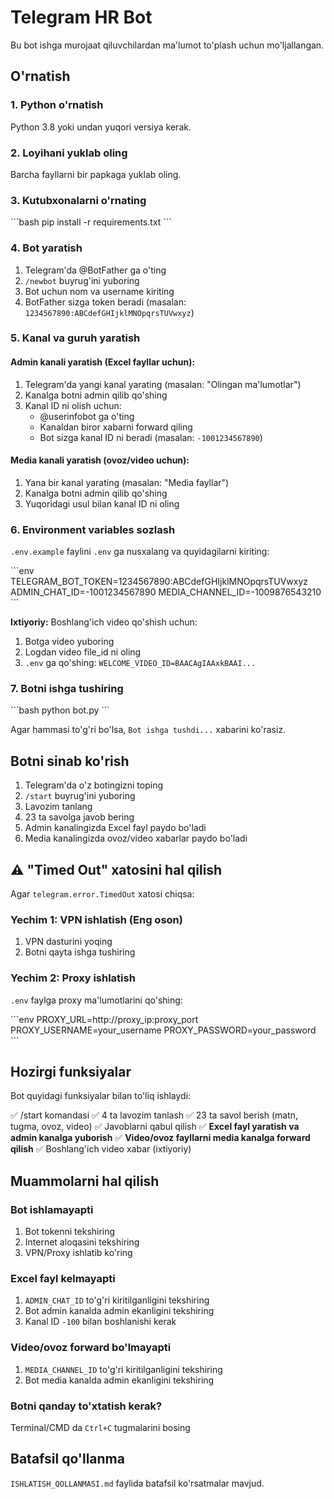 # Telegram HR Bot

Bu bot ishga murojaat qiluvchilardan ma'lumot to'plash uchun mo'ljallangan.

## O'rnatish

### 1. Python o'rnatish
Python 3.8 yoki undan yuqori versiya kerak.

### 2. Loyihani yuklab oling
Barcha fayllarni bir papkaga yuklab oling.

### 3. Kutubxonalarni o'rnating
\`\`\`bash
pip install -r requirements.txt
\`\`\`

### 4. Bot yaratish

1. Telegram'da @BotFather ga o'ting
2. `/newbot` buyrug'ini yuboring
3. Bot uchun nom va username kiriting
4. BotFather sizga token beradi (masalan: `1234567890:ABCdefGHIjklMNOpqrsTUVwxyz`)

### 5. Kanal va guruh yaratish

#### Admin kanali yaratish (Excel fayllar uchun):
1. Telegram'da yangi kanal yarating (masalan: "Olingan ma'lumotlar")
2. Kanalga botni admin qilib qo'shing
3. Kanal ID ni olish uchun:
   - @userinfobot ga o'ting
   - Kanaldan biror xabarni forward qiling
   - Bot sizga kanal ID ni beradi (masalan: `-1001234567890`)

#### Media kanali yaratish (ovoz/video uchun):
1. Yana bir kanal yarating (masalan: "Media fayllar")
2. Kanalga botni admin qilib qo'shing
3. Yuqoridagi usul bilan kanal ID ni oling

### 6. Environment variables sozlash

`.env.example` faylini `.env` ga nusxalang va quyidagilarni kiriting:

\`\`\`env
TELEGRAM_BOT_TOKEN=1234567890:ABCdefGHIjklMNOpqrsTUVwxyz
ADMIN_CHAT_ID=-1001234567890
MEDIA_CHANNEL_ID=-1009876543210
\`\`\`

**Ixtiyoriy:** Boshlang'ich video qo'shish uchun:
1. Botga video yuboring
2. Logdan video file_id ni oling
3. `.env` ga qo'shing: `WELCOME_VIDEO_ID=BAACAgIAAxkBAAI...`

### 7. Botni ishga tushiring

\`\`\`bash
python bot.py
\`\`\`

Agar hammasi to'g'ri bo'lsa, `Bot ishga tushdi...` xabarini ko'rasiz.

## Botni sinab ko'rish

1. Telegram'da o'z botingizni toping
2. `/start` buyrug'ini yuboring
3. Lavozim tanlang
4. 23 ta savolga javob bering
5. Admin kanalingizda Excel fayl paydo bo'ladi
6. Media kanalingizda ovoz/video xabarlar paydo bo'ladi

## ⚠️ "Timed Out" xatosini hal qilish

Agar `telegram.error.TimedOut` xatosi chiqsa:

### Yechim 1: VPN ishlatish (Eng oson)
1. VPN dasturini yoqing
2. Botni qayta ishga tushiring

### Yechim 2: Proxy ishlatish
`.env` faylga proxy ma'lumotlarini qo'shing:

\`\`\`env
PROXY_URL=http://proxy_ip:proxy_port
PROXY_USERNAME=your_username
PROXY_PASSWORD=your_password
\`\`\`

## Hozirgi funksiyalar

Bot quyidagi funksiyalar bilan to'liq ishlaydi:

✅ /start komandasi
✅ 4 ta lavozim tanlash
✅ 23 ta savol berish (matn, tugma, ovoz, video)
✅ Javoblarni qabul qilish
✅ **Excel fayl yaratish va admin kanalga yuborish**
✅ **Video/ovoz fayllarni media kanalga forward qilish**
✅ Boshlang'ich video xabar (ixtiyoriy)

## Muammolarni hal qilish

### Bot ishlamayapti
1. Bot tokenni tekshiring
2. Internet aloqasini tekshiring
3. VPN/Proxy ishlatib ko'ring

### Excel fayl kelmayapti
1. `ADMIN_CHAT_ID` to'g'ri kiritilganligini tekshiring
2. Bot admin kanalda admin ekanligini tekshiring
3. Kanal ID `-100` bilan boshlanishi kerak

### Video/ovoz forward bo'lmayapti
1. `MEDIA_CHANNEL_ID` to'g'ri kiritilganligini tekshiring
2. Bot media kanalda admin ekanligini tekshiring

### Botni qanday to'xtatish kerak?
Terminal/CMD da `Ctrl+C` tugmalarini bosing

## Batafsil qo'llanma

`ISHLATISH_QOLLANMASI.md` faylida batafsil ko'rsatmalar mavjud.
